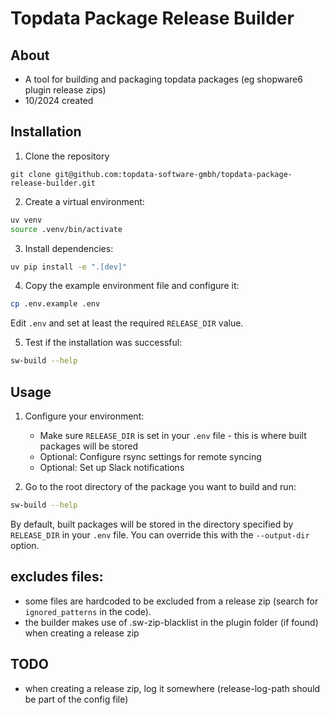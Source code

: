 # Topdata Package Release Builder

## About
- A tool for building and packaging topdata packages (eg shopware6 plugin release zips)
- 10/2024 created

## Installation

1. Clone the repository
```
git clone git@github.com:topdata-software-gmbh/topdata-package-release-builder.git
```

2. Create a virtual environment:
```bash
uv venv
source .venv/bin/activate
```
   
3. Install dependencies:
```bash
uv pip install -e ".[dev]"
```

4. Copy the example environment file and configure it:
```bash
cp .env.example .env
```
Edit `.env` and set at least the required `RELEASE_DIR` value.

5. Test if the installation was successful:
```bash
sw-build --help
```

## Usage

1. Configure your environment:
   - Make sure `RELEASE_DIR` is set in your `.env` file - this is where built packages will be stored
   - Optional: Configure rsync settings for remote syncing
   - Optional: Set up Slack notifications

2. Go to the root directory of the package you want to build and run:
```bash
sw-build --help
```

By default, built packages will be stored in the directory specified by `RELEASE_DIR` in your `.env` file.
You can override this with the `--output-dir` option.

## excludes files:
- some files are hardcoded to be excluded from a release zip (search for `ignored_patterns` in the code).
- the builder makes use of .sw-zip-blacklist in the plugin folder (if found) when creating a release zip


## TODO
- when creating a release zip, log it somewhere (release-log-path should be part of the config file)

